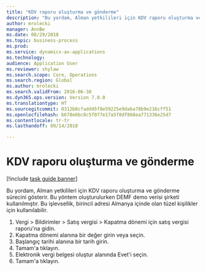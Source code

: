 ```yaml
--- 
title: "KDV raporu oluşturma ve gönderme"
description: "Bu yordam, Alman yetkilileri için KDV raporu oluşturma ve gönderme sürecini gösterir."
author: mrolecki
manager: AnnBe
ms.date: 08/29/2018
ms.topic: business-process
ms.prod: 
ms.service: dynamics-ax-applications
ms.technology: 
audience: Application User
ms.reviewer: shylaw
ms.search.scope: Core, Operations
ms.search.region: Global
ms.author: mrolecki
ms.search.validFrom: 2016-06-30
ms.dyn365.ops.version: Version 7.0.0
ms.translationtype: HT
ms.sourcegitcommit: 0312b8cfadd45f8e59225e9daba78b9e216cff51
ms.openlocfilehash: b678e6bc8c5f077e17a5f8df868ea771336e25d7
ms.contentlocale: tr-tr
ms.lasthandoff: 09/14/2018

---
```


# <a name="create-and-submit-vat-report"></a>KDV raporu oluşturma ve gönderme

[!include [task guide banner](../../includes/task-guide-banner.md)]

Bu yordam, Alman yetkilileri için KDV raporu oluşturma ve gönderme sürecini gösterir. Bu yöntem oluşturulurken DEMF demo verisi şirketi kullanılmıştır. Bu işlevsellik, birincil adresi Almanya içinde olan tüzel kişilikler için kullanılabilir.

1. Vergi > Bildirimler > Satış vergisi > Kapatma dönemi için satış vergisi raporu'na gidin.
2. Kapatma dönemi alanına bir değer girin veya seçin.
3. Başlangıç tarihi alanına bir tarih girin.
4. Tamam'a tıklayın.
5. Elektronik vergi belgesi oluştur alanında Evet'i seçin.
6. Tamam'a tıklayın.


